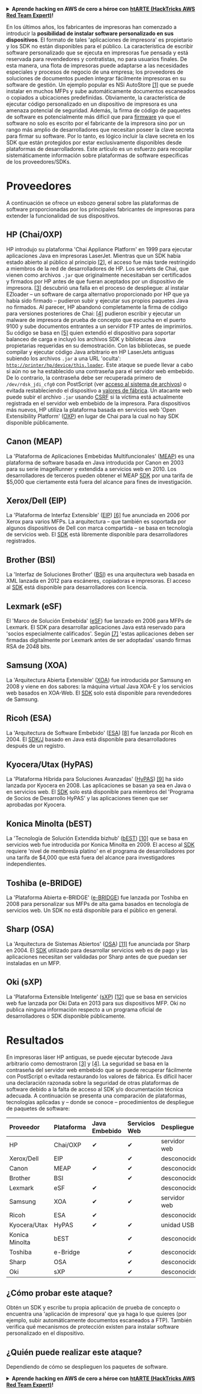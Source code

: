 <details>

<summary><strong>Aprende hacking en AWS de cero a héroe con</strong> <a href="https://training.hacktricks.xyz/courses/arte"><strong>htARTE (HackTricks AWS Red Team Expert)</strong></a><strong>!</strong></summary>

Otras formas de apoyar a HackTricks:

* Si quieres ver tu **empresa anunciada en HackTricks** o **descargar HackTricks en PDF** revisa los [**PLANES DE SUSCRIPCIÓN**](https://github.com/sponsors/carlospolop)!
* Consigue el [**merchandising oficial de PEASS & HackTricks**](https://peass.creator-spring.com)
* Descubre [**La Familia PEASS**](https://opensea.io/collection/the-peass-family), nuestra colección de [**NFTs**](https://opensea.io/collection/the-peass-family) exclusivos
* **Únete al grupo de** 💬 [**Discord**](https://discord.gg/hRep4RUj7f) o al [**grupo de telegram**](https://t.me/peass) o **sígueme** en **Twitter** 🐦 [**@carlospolopm**](https://twitter.com/carlospolopm)**.**
* **Comparte tus trucos de hacking enviando PRs a los repositorios de github de** [**HackTricks**](https://github.com/carlospolop/hacktricks) y [**HackTricks Cloud**](https://github.com/carlospolop/hacktricks-cloud).

</details>


En los últimos años, los fabricantes de impresoras han comenzado a introducir la **posibilidad de instalar software personalizado en sus dispositivos**. El formato de tales 'aplicaciones de impresora' es propietario y los SDK no están disponibles para el público. La característica de escribir software personalizado que se ejecuta en impresoras fue pensada y está reservada para revendedores y contratistas, no para usuarios finales. De esta manera, una flota de impresoras puede adaptarse a las necesidades especiales y procesos de negocio de una empresa; los proveedores de soluciones de documentos pueden integrar fácilmente impresoras en su software de gestión. Un ejemplo popular es NSi AutoStore [\[1\]](http://hacking-printers.net/wiki/index.php/Software_packages#cite_note-1) que se puede instalar en muchos MFPs y sube automáticamente documentos escaneados o copiados a ubicaciones predefinidas. Obviamente, la característica de ejecutar código personalizado en un dispositivo de impresora es una amenaza potencial de seguridad. Además, la firma de código de paquetes de software es potencialmente más difícil que para [firmware](http://hacking-printers.net/wiki/index.php/Firmware_updates) ya que el software no solo es escrito por el fabricante de la impresora sino por un rango más amplio de desarrolladores que necesitan poseer la clave secreta para firmar su software. Por lo tanto, es lógico incluir la clave secreta en los SDK que están protegidos por estar exclusivamente disponibles desde plataformas de desarrolladores. Este artículo es un esfuerzo para recopilar sistemáticamente información sobre plataformas de software específicas de los proveedores/SDKs.

# Proveedores

A continuación se ofrece un esbozo general sobre las plataformas de software proporcionadas por los principales fabricantes de impresoras para extender la funcionalidad de sus dispositivos.

## HP \(Chai/OXP\)

HP introdujo su plataforma 'Chai Appliance Platform' en 1999 para ejecutar aplicaciones Java en impresoras LaserJet. Mientras que un SDK había estado abierto al público al principio [\[2\]](http://hacking-printers.net/wiki/index.php/Software_packages#cite_note-2), el acceso fue más tarde restringido a miembros de la red de desarrolladores de HP. Los servlets de Chai, que vienen como archivos `.jar` que originalmente necesitaban ser certificados y firmados por HP antes de que fueran aceptados por un dispositivo de impresora. [\[3\]](http://hacking-printers.net/wiki/index.php/Software_packages#cite_note-phenoelit2002embedded-3) descubrió una falla en el proceso de despliegue: al instalar EZloader – un software de carga alternativo proporcionado por HP que ya había sido firmado – pudieron subir y ejecutar sus propios paquetes Java no firmados. Al parecer, HP abandonó completamente la firma de código para versiones posteriores de Chai: [\[4\]](http://hacking-printers.net/wiki/index.php/Software_packages#cite_note-mueller2016printers-4) pudieron escribir y ejecutar un malware de impresora de prueba de concepto que escucha en el puerto 9100 y sube documentos entrantes a un servidor FTP antes de imprimirlos. Su código se basa en [\[5\]](http://hacking-printers.net/wiki/index.php/Software_packages#cite_note-5) quien extendió el dispositivo para soportar balanceo de carga e incluyó los archivos SDK y bibliotecas Java propietarias requeridas en su demostración. Con las bibliotecas, se puede compilar y ejecutar código Java arbitrario en HP LaserJets antiguas subiendo los archivos `.jar` a una URL 'oculta': [`http://printer/hp/device/this.loader`](http://printer/hp/device/this.loader). Este ataque se puede llevar a cabo si aún no se ha establecido una contraseña para el servidor web embebido. De lo contrario, la contraseña debe ser recuperada primero de `/dev/rdsk_jdi_cfg0` con PostScript \(ver [acceso al sistema de archivos](http://hacking-printers.net/wiki/index.php/File_system_access)\) o evitada restableciendo el dispositivo a [valores de fábrica](http://hacking-printers.net/wiki/index.php/Factory_defaults). Un atacante web puede subir el archivo `.jar` usando [CSRF](https://en.wikipedia.org/wiki/Cross-site_request_forgery) si la víctima está actualmente registrada en el servidor web embebido de la impresora. Para dispositivos más nuevos, HP utiliza la plataforma basada en servicios web 'Open Extensibility Platform' \([OXP](https://developers.hp.com/oxp/)\) en lugar de Chai para la cual no hay SDK disponible públicamente.

## Canon \(MEAP\)

La 'Plataforma de Aplicaciones Embebidas Multifuncionales' \([MEAP](http://www.developersupport.canon.com/faq/335#t335n18)\) es una plataforma de software basada en Java introducida por Canon en 2003 para su serie imageRunner y extendida a servicios web en 2010. Los desarrolladores de terceros pueden obtener el MEAP [SDK](http://developersupport.canon.com/content/meap-sdk-0) por una tarifa de $5,000 que ciertamente está fuera del alcance para fines de investigación.

## Xerox/Dell \(EIP\)

La 'Plataforma de Interfaz Extensible' \([EIP](http://www.office.xerox.com/eip/enus.html)\) [\[6\]](http://hacking-printers.net/wiki/index.php/Software_packages#cite_note-6) fue anunciada en 2006 por Xerox para varios MFPs. La arquitectura – que también es soportada por algunos dispositivos de Dell con marca compartida – se basa en tecnología de servicios web. El [SDK](http://www.office.xerox.com/eip/enus.html) está libremente disponible para desarrolladores registrados.

## Brother \(BSI\)

La 'Interfaz de Soluciones Brother' \([BSI](https://www.brother-usa.com/lp/civ/bsi.aspx)\) es una arquitectura web basada en XML lanzada en 2012 para escáneres, copiadoras e impresoras. El acceso al [SDK](https://www.brother-usa.com/lp/civ/home.aspx) está disponible para desarrolladores con licencia.

## Lexmark \(eSF\)

El 'Marco de Solución Embebida' \([eSF](http://www.lexmark-emea.com/usa/BSD_solution_catalouge.pdf)\) fue lanzado en 2006 para MFPs de Lexmark. El SDK para desarrollar aplicaciones Java está reservado para 'socios especialmente calificados'. Según [\[7\]](http://hacking-printers.net/wiki/index.php/Software_packages#cite_note-7) 'estas aplicaciones deben ser firmadas digitalmente por Lexmark antes de ser adoptadas' usando firmas RSA de 2048 bits.

## Samsung \(XOA\)

La 'Arquitectura Abierta Extensible' \([XOA](http://samsungprintingsolutions.com/2015/02/can-samsungs-extensible-open-architecture-xoa/)\) fue introducida por Samsung en 2008 y viene en dos sabores: la máquina virtual Java XOA-E y los servicios web basados en XOA-Web. El [SDK](http://xoapartnerportal.com/) solo está disponible para revendedores de Samsung.

## Ricoh \(ESA\)

La 'Arquitectura de Software Embebido' \([ESA](https://www.ricoh.com/esa/)\) [\[8\]](http://hacking-printers.net/wiki/index.php/Software_packages#cite_note-8) fue lanzada por Ricoh en 2004. El [SDK/J](http://www.ricoh-developer.com/content/device-sdk-type-j-sdkj-overview) basado en Java está disponible para desarrolladores después de un registro.

## Kyocera/Utax \(HyPAS\)

La 'Plataforma Híbrida para Soluciones Avanzadas' \([HyPAS](http://usa.kyoceradocumentsolutions.com/americas/jsp/Kyocera/hypas_overview.jsp)\) [\[9\]](http://hacking-printers.net/wiki/index.php/Software_packages#cite_note-9) ha sido lanzada por Kyocera en 2008. Las aplicaciones se basan ya sea en Java o en servicios web. El [SDK](https://www.kyoceradocumentsolutions.eu/index/document_solutions/HyPAS/hypas_developer_partner.html) solo está disponible para miembros del 'Programa de Socios de Desarrollo HyPAS' y las aplicaciones tienen que ser aprobadas por Kyocera.

## Konica Minolta \(bEST\)

La 'Tecnología de Solución Extendida bizhub' \([bEST](https://best.kmbs.us/)\) [\[10\]](http://hacking-printers.net/wiki/index.php/Software_packages#cite_note-10) que se basa en servicios web fue introducida por Konica Minolta en 2009. El acceso al [SDK](https://best.kmbs.us/pages/levels.php) requiere 'nivel de membresía platino' en el programa de desarrolladores por una tarifa de $4,000 que está fuera del alcance para investigadores independientes.

## Toshiba \(e-BRIDGE\)

La 'Plataforma Abierta e-BRIDGE' \([e-BRIDGE](http://www.estudio.com.sg/solutions_ebridge.aspx)\) fue lanzada por Toshiba en 2008 para personalizar sus MFPs de alta gama basados en tecnología de servicios web. Un SDK no está disponible para el público en general.

## Sharp \(OSA\)

La 'Arquitectura de Sistemas Abiertos' \([OSA](http://siica.sharpusa.com/Document-Systems/Sharp-OSA)\) [\[11\]](http://hacking-printers.net/wiki/index.php/Software_packages#cite_note-11) fue anunciada por Sharp en 2004. El [SDK](http://sharp-partners.com/us/PartnerPrograms/DeveloperProgram/tabid/722/Default.aspx) utilizado para desarrollar servicios web es de pago y las aplicaciones necesitan ser validadas por Sharp antes de que puedan ser instaladas en un MFP.

## Oki \(sXP\)

La 'Plataforma Extensible Inteligente' \([sXP](http://www.oki.com/en/press/2014/09/z14053e.html)\) [\[12\]](http://hacking-printers.net/wiki/index.php/Software_packages#cite_note-12) que se basa en servicios web fue lanzada por Oki Data en 2013 para sus dispositivos MFP. Oki no publica ninguna información respecto a un programa oficial de desarrolladores o SDK disponible públicamente.

# Resultados

En impresoras láser HP antiguas, se puede ejecutar bytecode Java arbitrario como demostraron [\[3\]](http://hacking-printers.net/wiki/index.php/Software_packages#cite_note-phenoelit2002embedded-3) y [\[4\]](http://hacking-printers.net/wiki/index.php/Software_packages#cite_note-mueller2016printers-4). La seguridad se basa en la contraseña del servidor web embebido que se puede recuperar fácilmente con PostScript o evitada restaurando los valores de fábrica. Es difícil hacer una declaración razonada sobre la seguridad de otras plataformas de software debido a la falta de acceso al SDK y/o documentación técnica adecuada. A continuación se presenta una comparación de plataformas, tecnologías aplicadas y – donde se conoce – procedimientos de despliegue de paquetes de software:

| Proveedor | Plataforma | Java Embebido | Servicios Web | Despliegue |
| :--- | :--- | :--- | :--- | :--- |
| HP | Chai/OXP | ✔ | ✔ | servidor web |
| Xerox/Dell | EIP |  | ✔ | desconocido |
| Canon | MEAP | ✔ | ✔ | desconocido |
| Brother | BSI |  | ✔ | desconocido |
| Lexmark | eSF | ✔ |  | desconocido |
| Samsung | XOA | ✔ | ✔ | servidor web |
| Ricoh | ESA | ✔ |  | desconocido |
| Kyocera/Utax | HyPAS | ✔ | ✔ | unidad USB |
| Konica Minolta | bEST |  | ✔ | desconocido |
| Toshiba | e-Bridge |  | ✔ | desconocido |
| Sharp | OSA |  | ✔ | desconocido |
| Oki | sXP |  | ✔ | desconocido |

## **¿Cómo probar este ataque?**

Obtén un SDK y escribe tu propia aplicación de prueba de concepto o encuentra una 'aplicación de impresora' que ya haga lo que quieres \(por ejemplo, subir automáticamente documentos escaneados a FTP\). También verifica qué mecanismos de protección existen para instalar software personalizado en el dispositivo.

## **¿Quién puede realizar este ataque?**

Dependiendo de cómo se desplieguen los paquetes de software.



<details>

<summary><strong>Aprende hacking en AWS de cero a héroe con</strong> <a href="https://training.hacktricks.xyz/courses/arte"><strong>htARTE (HackTricks AWS Red Team Expert)</strong></a><strong>!</strong></summary>

Otras formas de apoyar a HackTricks:

* Si quieres ver tu **empresa anunciada en HackTricks** o **descargar HackTricks en PDF** revisa los [**PLANES DE SUSCRIPCIÓN**](https://github.com/sponsors/carlospolop)!
* Consigue el [**merchandising oficial de PEASS & HackTricks**](https://peass.creator-spring.com)
* Descubre [**La Familia PEASS**](https://opensea.io/collection/the-peass-family), nuestra colección de [**NFTs**](https://opensea.io/collection/the-peass-family) exclusivos
* **Únete al grupo de** 💬 [**Discord**](https://discord.gg/hRep4RUj7f) o al [**grupo de telegram**](https://t.me/peass) o **sígueme** en **Twitter** 🐦 [**@carlospolopm**](https://twitter.com/carlospolopm)**.**
* **Comparte tus trucos de hacking enviando PRs a los repositorios de github de** [**HackTricks**](https://github.com/carlospolop/hacktricks) y [**HackTricks Cloud**](https://github.com/carlospolop/hacktricks-cloud).

</details>
